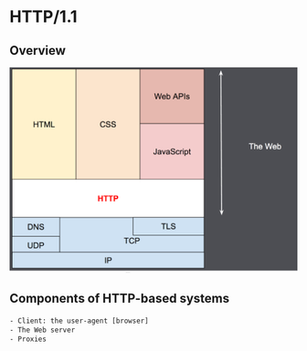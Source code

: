 # HTTP/1.1

## Overview

<p align="center">
  <img src="https://github.com/manju16832003/http/blob/master/http_layers.png" width="550"/>
</p>

## Components of HTTP-based systems

```
- Client: the user-agent [browser]
- The Web server
- Proxies
```
